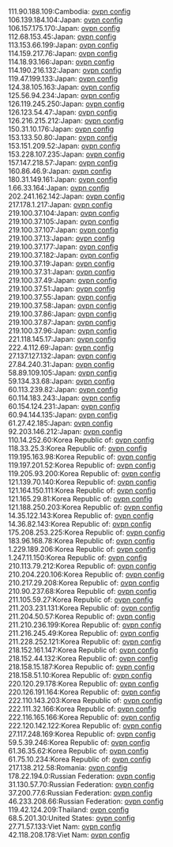 111.90.188.109:Cambodia: [ovpn config](vpn/111_90_188_109.ovpn)  
106.139.184.104:Japan: [ovpn config](vpn/106_139_184_104.ovpn)  
106.157.175.170:Japan: [ovpn config](vpn/106_157_175_170.ovpn)  
112.68.153.45:Japan: [ovpn config](vpn/112_68_153_45.ovpn)  
113.153.66.199:Japan: [ovpn config](vpn/113_153_66_199.ovpn)  
114.159.217.76:Japan: [ovpn config](vpn/114_159_217_76.ovpn)  
114.18.93.166:Japan: [ovpn config](vpn/114_18_93_166.ovpn)  
114.190.216.132:Japan: [ovpn config](vpn/114_190_216_132.ovpn)  
119.47.199.133:Japan: [ovpn config](vpn/119_47_199_133.ovpn)  
124.38.105.163:Japan: [ovpn config](vpn/124_38_105_163.ovpn)  
125.56.94.234:Japan: [ovpn config](vpn/125_56_94_234.ovpn)  
126.119.245.250:Japan: [ovpn config](vpn/126_119_245_250.ovpn)  
126.123.54.47:Japan: [ovpn config](vpn/126_123_54_47.ovpn)  
126.216.215.212:Japan: [ovpn config](vpn/126_216_215_212.ovpn)  
150.31.10.176:Japan: [ovpn config](vpn/150_31_10_176.ovpn)  
153.133.50.80:Japan: [ovpn config](vpn/153_133_50_80.ovpn)  
153.151.209.52:Japan: [ovpn config](vpn/153_151_209_52.ovpn)  
153.228.107.235:Japan: [ovpn config](vpn/153_228_107_235.ovpn)  
157.147.218.57:Japan: [ovpn config](vpn/157_147_218_57.ovpn)  
160.86.46.9:Japan: [ovpn config](vpn/160_86_46_9.ovpn)  
180.31.149.161:Japan: [ovpn config](vpn/180_31_149_161.ovpn)  
1.66.33.164:Japan: [ovpn config](vpn/1_66_33_164.ovpn)  
202.241.162.142:Japan: [ovpn config](vpn/202_241_162_142.ovpn)  
217.178.1.217:Japan: [ovpn config](vpn/217_178_1_217.ovpn)  
219.100.37.104:Japan: [ovpn config](vpn/219_100_37_104.ovpn)  
219.100.37.105:Japan: [ovpn config](vpn/219_100_37_105.ovpn)  
219.100.37.107:Japan: [ovpn config](vpn/219_100_37_107.ovpn)  
219.100.37.13:Japan: [ovpn config](vpn/219_100_37_13.ovpn)  
219.100.37.177:Japan: [ovpn config](vpn/219_100_37_177.ovpn)  
219.100.37.182:Japan: [ovpn config](vpn/219_100_37_182.ovpn)  
219.100.37.19:Japan: [ovpn config](vpn/219_100_37_19.ovpn)  
219.100.37.31:Japan: [ovpn config](vpn/219_100_37_31.ovpn)  
219.100.37.49:Japan: [ovpn config](vpn/219_100_37_49.ovpn)  
219.100.37.51:Japan: [ovpn config](vpn/219_100_37_51.ovpn)  
219.100.37.55:Japan: [ovpn config](vpn/219_100_37_55.ovpn)  
219.100.37.58:Japan: [ovpn config](vpn/219_100_37_58.ovpn)  
219.100.37.86:Japan: [ovpn config](vpn/219_100_37_86.ovpn)  
219.100.37.87:Japan: [ovpn config](vpn/219_100_37_87.ovpn)  
219.100.37.96:Japan: [ovpn config](vpn/219_100_37_96.ovpn)  
221.118.145.17:Japan: [ovpn config](vpn/221_118_145_17.ovpn)  
222.4.112.69:Japan: [ovpn config](vpn/222_4_112_69.ovpn)  
27.137.127.132:Japan: [ovpn config](vpn/27_137_127_132.ovpn)  
27.84.240.31:Japan: [ovpn config](vpn/27_84_240_31.ovpn)  
58.89.109.105:Japan: [ovpn config](vpn/58_89_109_105.ovpn)  
59.134.33.68:Japan: [ovpn config](vpn/59_134_33_68.ovpn)  
60.113.239.82:Japan: [ovpn config](vpn/60_113_239_82.ovpn)  
60.114.183.243:Japan: [ovpn config](vpn/60_114_183_243.ovpn)  
60.154.124.231:Japan: [ovpn config](vpn/60_154_124_231.ovpn)  
60.94.144.135:Japan: [ovpn config](vpn/60_94_144_135.ovpn)  
61.27.42.185:Japan: [ovpn config](vpn/61_27_42_185.ovpn)  
92.203.146.212:Japan: [ovpn config](vpn/92_203_146_212.ovpn)  
110.14.252.60:Korea Republic of: [ovpn config](vpn/110_14_252_60.ovpn)  
118.33.25.3:Korea Republic of: [ovpn config](vpn/118_33_25_3.ovpn)  
119.195.163.98:Korea Republic of: [ovpn config](vpn/119_195_163_98.ovpn)  
119.197.201.52:Korea Republic of: [ovpn config](vpn/119_197_201_52.ovpn)  
119.205.93.200:Korea Republic of: [ovpn config](vpn/119_205_93_200.ovpn)  
121.139.70.140:Korea Republic of: [ovpn config](vpn/121_139_70_140.ovpn)  
121.164.150.111:Korea Republic of: [ovpn config](vpn/121_164_150_111.ovpn)  
121.165.29.81:Korea Republic of: [ovpn config](vpn/121_165_29_81.ovpn)  
121.188.250.203:Korea Republic of: [ovpn config](vpn/121_188_250_203.ovpn)  
14.35.122.143:Korea Republic of: [ovpn config](vpn/14_35_122_143.ovpn)  
14.36.82.143:Korea Republic of: [ovpn config](vpn/14_36_82_143.ovpn)  
175.208.253.225:Korea Republic of: [ovpn config](vpn/175_208_253_225.ovpn)  
183.96.168.78:Korea Republic of: [ovpn config](vpn/183_96_168_78.ovpn)  
1.229.189.206:Korea Republic of: [ovpn config](vpn/1_229_189_206.ovpn)  
1.247.11.150:Korea Republic of: [ovpn config](vpn/1_247_11_150.ovpn)  
210.113.79.212:Korea Republic of: [ovpn config](vpn/210_113_79_212.ovpn)  
210.204.220.106:Korea Republic of: [ovpn config](vpn/210_204_220_106.ovpn)  
210.217.29.208:Korea Republic of: [ovpn config](vpn/210_217_29_208.ovpn)  
210.90.237.68:Korea Republic of: [ovpn config](vpn/210_90_237_68.ovpn)  
211.105.59.27:Korea Republic of: [ovpn config](vpn/211_105_59_27.ovpn)  
211.203.231.131:Korea Republic of: [ovpn config](vpn/211_203_231_131.ovpn)  
211.204.50.57:Korea Republic of: [ovpn config](vpn/211_204_50_57.ovpn)  
211.210.236.199:Korea Republic of: [ovpn config](vpn/211_210_236_199.ovpn)  
211.216.245.49:Korea Republic of: [ovpn config](vpn/211_216_245_49.ovpn)  
211.228.252.121:Korea Republic of: [ovpn config](vpn/211_228_252_121.ovpn)  
218.152.161.147:Korea Republic of: [ovpn config](vpn/218_152_161_147.ovpn)  
218.152.44.132:Korea Republic of: [ovpn config](vpn/218_152_44_132.ovpn)  
218.158.15.187:Korea Republic of: [ovpn config](vpn/218_158_15_187.ovpn)  
218.158.51.10:Korea Republic of: [ovpn config](vpn/218_158_51_10.ovpn)  
220.120.29.178:Korea Republic of: [ovpn config](vpn/220_120_29_178.ovpn)  
220.126.191.164:Korea Republic of: [ovpn config](vpn/220_126_191_164.ovpn)  
222.110.143.203:Korea Republic of: [ovpn config](vpn/222_110_143_203.ovpn)  
222.111.32.166:Korea Republic of: [ovpn config](vpn/222_111_32_166.ovpn)  
222.116.165.166:Korea Republic of: [ovpn config](vpn/222_116_165_166.ovpn)  
222.120.142.122:Korea Republic of: [ovpn config](vpn/222_120_142_122.ovpn)  
27.117.248.169:Korea Republic of: [ovpn config](vpn/27_117_248_169.ovpn)  
59.5.39.246:Korea Republic of: [ovpn config](vpn/59_5_39_246.ovpn)  
61.36.35.62:Korea Republic of: [ovpn config](vpn/61_36_35_62.ovpn)  
61.75.10.234:Korea Republic of: [ovpn config](vpn/61_75_10_234.ovpn)  
217.138.212.58:Romania: [ovpn config](vpn/217_138_212_58.ovpn)  
178.22.194.0:Russian Federation: [ovpn config](vpn/178_22_194_0.ovpn)  
31.130.57.70:Russian Federation: [ovpn config](vpn/31_130_57_70.ovpn)  
37.200.77.6:Russian Federation: [ovpn config](vpn/37_200_77_6.ovpn)  
46.233.208.66:Russian Federation: [ovpn config](vpn/46_233_208_66.ovpn)  
119.42.124.209:Thailand: [ovpn config](vpn/119_42_124_209.ovpn)  
68.5.201.30:United States: [ovpn config](vpn/68_5_201_30.ovpn)  
27.71.57.133:Viet Nam: [ovpn config](vpn/27_71_57_133.ovpn)  
42.118.208.178:Viet Nam: [ovpn config](vpn/42_118_208_178.ovpn)  
